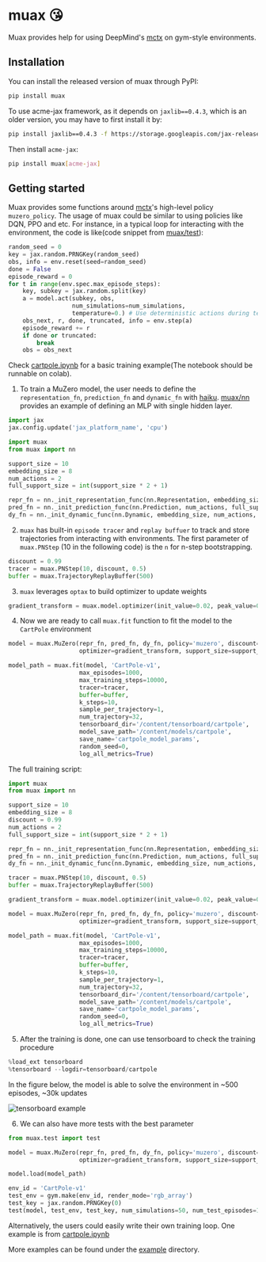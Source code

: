 # muax 😘
Muax provides help for using DeepMind's [mctx](https://github.com/deepmind/mctx) on gym-style environments. 

## Installation
You can install the released version of muax through PyPI:

```sh
pip install muax
```

To use acme-jax framework, as it depends on `jaxlib==0.4.3`, which is an older version, you may have to first install it by:

```sh
pip install jaxlib==0.4.3 -f https://storage.googleapis.com/jax-releases/jax_releases.html
```

Then install `acme-jax`:
```sh
pip install muax[acme-jax]
```

## Getting started
Muax provides some functions around [mctx](https://github.com/deepmind/mctx)'s high-level policy `muzero_policy`. The usage of muax could be similar to using policies like DQN, PPO and etc. For instance, in a typical loop for interacting with the environment, the code is like(code snippet from [muax/test](https://github.com/bwfbowen/muax/blob/main/muax/test.py)):

```python
random_seed = 0
key = jax.random.PRNGKey(random_seed)
obs, info = env.reset(seed=random_seed)
done = False
episode_reward = 0
for t in range(env.spec.max_episode_steps):
    key, subkey = jax.random.split(key)
    a = model.act(subkey, obs, 
                  num_simulations=num_simulations,
                  temperature=0.) # Use deterministic actions during testing
    obs_next, r, done, truncated, info = env.step(a)
    episode_reward += r
    if done or truncated:
        break 
    obs = obs_next
```

Check [cartpole.ipynb](https://github.com/bwfbowen/muax/blob/main/examples/cartpole.ipynb) for a basic training example(The notebook should be runnable on colab). 

1. To train a MuZero model, the user needs to define the `representation_fn`, `prediction_fn` and `dynamic_fn` with [haiku](https://github.com/deepmind/dm-haiku). [muax/nn](https://github.com/bwfbowen/muax/blob/main/muax/nn.py) provides an example of defining an MLP with single hidden layer. 

```python
import jax 
jax.config.update('jax_platform_name', 'cpu')

import muax
from muax import nn 

support_size = 10 
embedding_size = 8
num_actions = 2
full_support_size = int(support_size * 2 + 1)

repr_fn = nn._init_representation_func(nn.Representation, embedding_size)
pred_fn = nn._init_prediction_func(nn.Prediction, num_actions, full_support_size)
dy_fn = nn._init_dynamic_func(nn.Dynamic, embedding_size, num_actions, full_support_size)
```

2. `muax` has  built-in `episode tracer` and `replay buffuer` to track and store trajectories from interacting with environments. The first parameter of `muax.PNStep` (10 in the following code) is the `n` for n-step bootstrapping.
```python
discount = 0.99
tracer = muax.PNStep(10, discount, 0.5)
buffer = muax.TrajectoryReplayBuffer(500)
```

3. `muax` leverages `optax` to build optimizer to update weights
```python
gradient_transform = muax.model.optimizer(init_value=0.02, peak_value=0.02, end_value=0.002, warmup_steps=5000, transition_steps=5000)
```

4. Now we are ready to call `muax.fit` function to fit the model to the `CartPole` environment
```python
model = muax.MuZero(repr_fn, pred_fn, dy_fn, policy='muzero', discount=discount,
                    optimizer=gradient_transform, support_size=support_size)

model_path = muax.fit(model, 'CartPole-v1', 
                    max_episodes=1000,
                    max_training_steps=10000,
                    tracer=tracer,
                    buffer=buffer,
                    k_steps=10,
                    sample_per_trajectory=1,
                    num_trajectory=32,
                    tensorboard_dir='/content/tensorboard/cartpole',
                    model_save_path='/content/models/cartpole',
                    save_name='cartpole_model_params',
                    random_seed=0,
                    log_all_metrics=True)

```

The full training script:
```python
import muax
from muax import nn 

support_size = 10 
embedding_size = 8
discount = 0.99
num_actions = 2
full_support_size = int(support_size * 2 + 1)

repr_fn = nn._init_representation_func(nn.Representation, embedding_size)
pred_fn = nn._init_prediction_func(nn.Prediction, num_actions, full_support_size)
dy_fn = nn._init_dynamic_func(nn.Dynamic, embedding_size, num_actions, full_support_size)

tracer = muax.PNStep(10, discount, 0.5)
buffer = muax.TrajectoryReplayBuffer(500)

gradient_transform = muax.model.optimizer(init_value=0.02, peak_value=0.02, end_value=0.002, warmup_steps=5000, transition_steps=5000)

model = muax.MuZero(repr_fn, pred_fn, dy_fn, policy='muzero', discount=discount,
                    optimizer=gradient_transform, support_size=support_size)

model_path = muax.fit(model, 'CartPole-v1', 
                    max_episodes=1000,
                    max_training_steps=10000,
                    tracer=tracer,
                    buffer=buffer,
                    k_steps=10,
                    sample_per_trajectory=1,
                    num_trajectory=32,
                    tensorboard_dir='/content/tensorboard/cartpole',
                    model_save_path='/content/models/cartpole',
                    save_name='cartpole_model_params',
                    random_seed=0,
                    log_all_metrics=True)
```

5. After the training is done, one can use tensorboard to check the training procedure
```python
%load_ext tensorboard 
%tensorboard --logdir=tensorboard/cartpole
```

In the figure below, the model is able to solve the environment in ~500 episodes, ~30k updates

![tensorboard example](https://github.com/bwfbowen/muax/blob/main/assets/fig/tensorboard_example.png)

6. We can also have more tests with the best parameter 
```python
from muax.test import test

model = muax.MuZero(repr_fn, pred_fn, dy_fn, policy='muzero', discount=discount,
                    optimizer=gradient_transform, support_size=support_size)

model.load(model_path)

env_id = 'CartPole-v1'
test_env = gym.make(env_id, render_mode='rgb_array')
test_key = jax.random.PRNGKey(0)
test(model, test_env, test_key, num_simulations=50, num_test_episodes=100, random_seed=None)
```

Alternatively, the users could easily write their own training loop. One example is from [cartpole.ipynb](https://github.com/bwfbowen/muax/blob/main/examples/cartpole.ipynb)

More examples can be found under the [example](https://github.com/bwfbowen/muax/tree/main/examples) directory.
